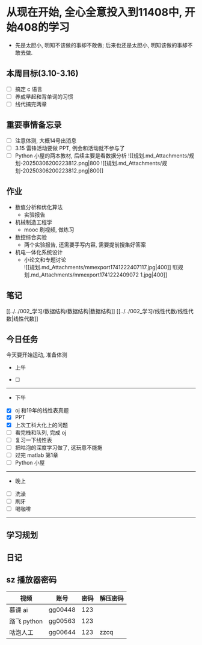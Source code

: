 # 从现在开始, 全心全意投入到11408中, 开始408的学习

- 先是太胆小, 明知不该做的事却不敢做; 后来也还是太胆小, 明知该做的事却不敢去做.
## 本周目标(3.10-3.16)
- [ ] 搞定 c 语言
- [ ] 养成早起和背单词的习惯
- [ ] 线代搞完两章
## 重要事情备忘录
- [ ] 注意体测, 大概14号出消息
- [ ] 3.15 雷锋活动要做 PPT, 例会和活动就不参与了
- [ ] Python 小屋的两本教材, 后续主要是看数据分析
![[规划.md_Attachments/规划-20250306200223812.png|800
![[规划.md_Attachments/规划-20250306200223812.png|800]]
## 作业
- 数值分析和优化算法
	- 实验报告 
- 机械制造工程学
	- mooc 刷视频, 做练习
- 数控综合实验
	- 两个实验报告, 还需要手写内容, 需要提前搜集好答案
- 机电一体化系统设计 
	- 小论文和专题讨论  
		![[规划.md_Attachments/mmexport1741222407117.jpg|400]]
		![[规划.md_Attachments/mmexport1741222409072 1.jpg|400]]
## 笔记
[[../../002_学习/数据结构/数据结构|数据结构]]
[[../../002_学习/线性代数/线性代数|线性代数]]
## 今日任务

今天要开始运动, 准备体测
- 上午
- [ ] 
--- 
- 下午
- [x] oj 和19年的线性表真题
- [x] PPT
- [x] 上次工科大化上的问题
- [ ] 看完栈和队列, 完成 oj
- [ ] 复习一下线性表
- [ ] 把咕泡的深度学习做了, 这玩意不能拖
- [ ] 过完 matlab 第1章
- [ ] Python 小屋
--- 
- 晚上
- [ ] 洗澡
- [ ] 刷牙
- [ ] 喝咖啡

--- 
## 学习规划

## 日记
## sz 播放器密码

| 视频        | 账号      | 密码  | 解压密码 |
| --------- | ------- | --- | ---- |
| 慕课 ai     | gg00448 | 123 |      |
| 路飞 python | gg00563 | 123 |      |
| 咕泡人工      | gg00644 | 123 | zzcq |

